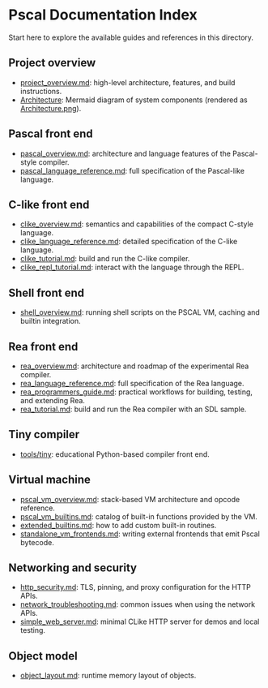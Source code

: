 # Pscal Documentation Index

Start here to explore the available guides and references in this directory.

## Project overview
- [project_overview.md](project_overview.md): high-level architecture, features, and build instructions.
- [Architecture](Architecture): Mermaid diagram of system components (rendered as [Architecture.png](Architecture.png)).

## Pascal front end
- [pascal_overview.md](pascal_overview.md): architecture and language features of the Pascal-style compiler.
- [pascal_language_reference.md](pascal_language_reference.md): full specification of the Pascal-like language.

## C-like front end
- [clike_overview.md](clike_overview.md): semantics and capabilities of the compact C-style language.
- [clike_language_reference.md](clike_language_reference.md): detailed specification of the C-like language.
- [clike_tutorial.md](clike_tutorial.md): build and run the C-like compiler.
- [clike_repl_tutorial.md](clike_repl_tutorial.md): interact with the language through the REPL.

## Shell front end
- [shell_overview.md](shell_overview.md): running shell scripts on the PSCAL VM, caching and builtin integration.

## Rea front end
- [rea_overview.md](rea_overview.md): architecture and roadmap of the experimental Rea compiler.
- [rea_language_reference.md](rea_language_reference.md): full specification of the Rea language.
- [rea_programmers_guide.md](rea_programmers_guide.md): practical workflows for building, testing, and extending Rea.
- [rea_tutorial.md](rea_tutorial.md): build and run the Rea compiler with an SDL sample.

## Tiny compiler
- [tools/tiny](../tools/tiny): educational Python-based compiler front end.

## Virtual machine
- [pscal_vm_overview.md](pscal_vm_overview.md): stack-based VM architecture and opcode reference.
- [pscal_vm_builtins.md](pscal_vm_builtins.md): catalog of built-in functions provided by the VM.
- [extended_builtins.md](extended_builtins.md): how to add custom built-in routines.
- [standalone_vm_frontends.md](standalone_vm_frontends.md): writing external frontends that emit Pscal bytecode.

## Networking and security
- [http_security.md](http_security.md): TLS, pinning, and proxy configuration for the HTTP APIs.
- [network_troubleshooting.md](network_troubleshooting.md): common issues when using the network APIs.
- [simple_web_server.md](simple_web_server.md): minimal CLike HTTP server for demos and local testing.

## Object model
- [object_layout.md](object_layout.md): runtime memory layout of objects.

